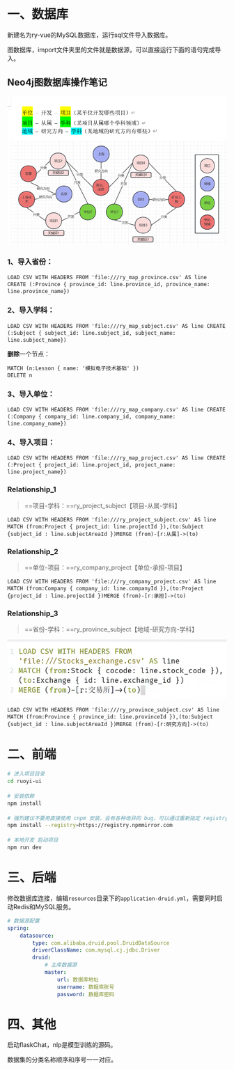 # 一、数据库

新建名为ry-vue的MySQL数据库，运行sql文件导入数据库。

图数据库，import文件夹里的文件就是数据源，可以直接运行下面的语句完成导入。

## Neo4j图数据库操作笔记

![image-20230427213320610](https://raw.githubusercontent.com/SAH01/wordpress-img/master/imgs/202304281543870.png)

### 1、导入省份：

```
LOAD CSV WITH HEADERS FROM 'file:///ry_map_province.csv' AS line CREATE (:Province { province_id: line.province_id, province_name: line.province_name})
```

### 2、导入学科：

```
LOAD CSV WITH HEADERS FROM 'file:///ry_map_subject.csv' AS line CREATE (:Subject { subject_id: line.subject_id, subject_name: line.subject_name})
```



**删除**一个节点：

```
MATCH (n:Lesson { name: '模拟电子技术基础' })
DELETE n
```



### 3、导入单位：

```
LOAD CSV WITH HEADERS FROM 'file:///ry_map_company.csv' AS line CREATE (:Company { company_id: line.company_id, company_name: line.company_name})
```



### 4、导入项目：

```
LOAD CSV WITH HEADERS FROM 'file:///ry_map_project.csv' AS line CREATE (:Project { project_id: line.project_id, project_name: line.project_name})
```

### Relationship_1

> ==项目-学科：==ry_project_subject【项目-从属-学科】

```
LOAD CSV WITH HEADERS FROM 'file:///ry_project_subject.csv' AS line MATCH (from:Project { project_id: line.projectId }),(to:Subject {subject_id : line.subjectAreaId })MERGE (from)-[r:从属]->(to)
```

### Relationship_2

> ==单位-项目：==ry_company_project【单位-承担-项目】

```
LOAD CSV WITH HEADERS FROM 'file:///ry_company_project.csv' AS line MATCH (from:Company { company_id: line.companyId }),(to:Project {project_id : line.projectId })MERGE (from)-[r:承担]->(to)
```

### Relationship_3

> ==省份-学科：==ry_province_subject【地域-研究方向-学科】

![image-20230427211125530](https://raw.githubusercontent.com/SAH01/wordpress-img/master/imgs/202304281543874.png)

```
LOAD CSV WITH HEADERS FROM 'file:///ry_province_subject.csv' AS line MATCH (from:Province { province_id: line.provinceId }),(to:Subject {subject_id : line.subjectAreaId })MERGE (from)-[r:研究方向]->(to)
```

# 二、前端

```bash
# 进入项目目录
cd ruoyi-ui

# 安装依赖
npm install

# 强烈建议不要用直接使用 cnpm 安装，会有各种诡异的 bug，可以通过重新指定 registry 来解决 npm 安装速度慢的问题。
npm install --registry=https://registry.npmmirror.com

# 本地开发 启动项目
npm run dev
```

# 三、后端

修改数据库连接，编辑`resources`目录下的`application-druid.yml`，需要同时启动Redis和MySQL服务。

```yml
# 数据源配置
spring:
    datasource:
        type: com.alibaba.druid.pool.DruidDataSource
        driverClassName: com.mysql.cj.jdbc.Driver
        druid:
            # 主库数据源
            master:
                url: 数据库地址
                username: 数据库账号
                password: 数据库密码
```

# 四、其他

启动flaskChat，nlp是模型训练的源码。

数据集的分类名称顺序和序号一一对应。